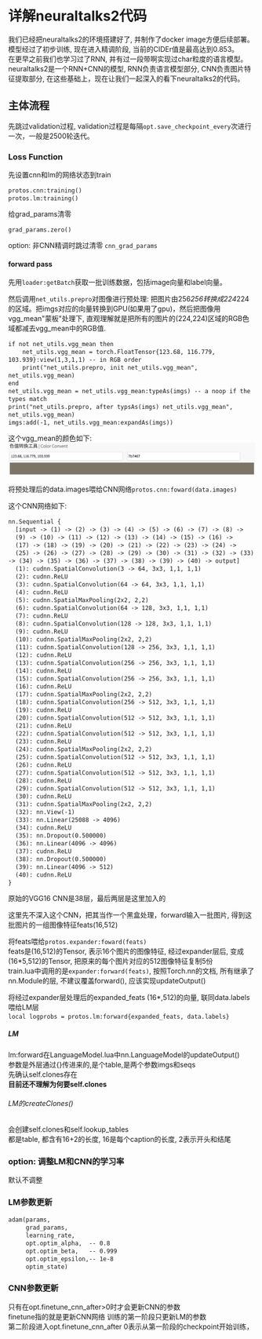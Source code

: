 # 详解neuraltalks2代码

我们已经把neuraltalks2的环境搭建好了, 并制作了docker image方便后续部署。模型经过了初步训练, 现在进入精调阶段, 当前的CIDEr值是最高达到0.853。  
在更早之前我们也学习过了RNN, 并有过一段带啊实现过char粒度的语言模型。  
neuraltalks2是一个RNN+CNN的模型, RNN负责语言模型部分, CNN负责图片特征提取部分, 在这些基础上，现在让我们一起深入的看下neuraltalks2的代码。

## 主体流程

先跳过validation过程, validation过程是每隔`opt.save_checkpoint_every`次进行一次，一般是2500轮迭代。

### Loss Function

先设置cnn和lm的网络状态到train
```
protos.cnn:training()
protos.lm:training()
```

给grad_params清零
```
grad_params.zero()
```

option: 非CNN精调时跳过清零 `cnn_grad_params`

#### forward pass

先用`loader:getBatch`获取一批训练数据，包括image向量和label向量。  

然后调用`net_utils.prepro`对图像进行预处理: 把图片由256*256转换成224*224的区域。把imgs对应的向量转换到GPU(如果用了gpu)，然后把图像用vgg_mean"蒙板"处理下, 直观理解就是把所有的图片的(224,224)区域的RGB色域都减去vgg_mean中的RGB值.

```
if not net_utils.vgg_mean then
    net_utils.vgg_mean = torch.FloatTensor{123.68, 116.779, 103.939}:view(1,3,1,1) -- in RGB order
    print("net_utils.prepro, init net_utils.vgg_mean", net_utils.vgg_mean)
end
net_utils.vgg_mean = net_utils.vgg_mean:typeAs(imgs) -- a noop if the types match
print("net_utils.prepro, after typsAs(imgs) net_utils.vgg_mean", net_utils.vgg_mean)
imgs:add(-1, net_utils.vgg_mean:expandAs(imgs))
```

这个vgg_mean的颜色如下:
![](9_vgg_mean.png)

将预处理后的data.images喂给CNN网络`protos.cnn:foward(data.images)`  

这个CNN网络如下:

```
nn.Sequential {
  [input -> (1) -> (2) -> (3) -> (4) -> (5) -> (6) -> (7) -> (8) ->
  (9) -> (10) -> (11) -> (12) -> (13) -> (14) -> (15) -> (16) ->
  (17) -> (18) -> (19) -> (20) -> (21) -> (22) -> (23) -> (24) ->
  (25) -> (26) -> (27) -> (28) -> (29) -> (30) -> (31) -> (32) -> (33) -> (34) -> (35) -> (36) -> (37) -> (38) -> (39) -> (40) -> output]
  (1): cudnn.SpatialConvolution(3 -> 64, 3x3, 1,1, 1,1)
  (2): cudnn.ReLU
  (3): cudnn.SpatialConvolution(64 -> 64, 3x3, 1,1, 1,1)
  (4): cudnn.ReLU
  (5): cudnn.SpatialMaxPooling(2x2, 2,2)
  (6): cudnn.SpatialConvolution(64 -> 128, 3x3, 1,1, 1,1)
  (7): cudnn.ReLU
  (8): cudnn.SpatialConvolution(128 -> 128, 3x3, 1,1, 1,1)
  (9): cudnn.ReLU
  (10): cudnn.SpatialMaxPooling(2x2, 2,2)
  (11): cudnn.SpatialConvolution(128 -> 256, 3x3, 1,1, 1,1)
  (12): cudnn.ReLU
  (13): cudnn.SpatialConvolution(256 -> 256, 3x3, 1,1, 1,1)
  (14): cudnn.ReLU
  (15): cudnn.SpatialConvolution(256 -> 256, 3x3, 1,1, 1,1)
  (16): cudnn.ReLU
  (17): cudnn.SpatialMaxPooling(2x2, 2,2)
  (18): cudnn.SpatialConvolution(256 -> 512, 3x3, 1,1, 1,1)
  (19): cudnn.ReLU
  (20): cudnn.SpatialConvolution(512 -> 512, 3x3, 1,1, 1,1)
  (21): cudnn.ReLU
  (22): cudnn.SpatialConvolution(512 -> 512, 3x3, 1,1, 1,1)
  (23): cudnn.ReLU
  (24): cudnn.SpatialMaxPooling(2x2, 2,2)
  (25): cudnn.SpatialConvolution(512 -> 512, 3x3, 1,1, 1,1)
  (26): cudnn.ReLU
  (27): cudnn.SpatialConvolution(512 -> 512, 3x3, 1,1, 1,1)
  (28): cudnn.ReLU
  (29): cudnn.SpatialConvolution(512 -> 512, 3x3, 1,1, 1,1)
  (30): cudnn.ReLU
  (31): cudnn.SpatialMaxPooling(2x2, 2,2)
  (32): nn.View(-1)
  (33): nn.Linear(25088 -> 4096)
  (34): cudnn.ReLU
  (35): nn.Dropout(0.500000)
  (36): nn.Linear(4096 -> 4096)
  (37): cudnn.ReLU
  (38): nn.Dropout(0.500000)
  (39): nn.Linear(4096 -> 512)
  (40): cudnn.ReLU
}
```

原始的VGG16 CNN是38层，最后两层是这里加入的  

这里先不深入这个CNN，把其当作一个黑盒处理，forward输入一批图片, 得到这批图片的一组图像特征feats(16,512)  

将feats喂给`protos.expander:foward(feats)`  
feats是(16,512)的Tensor, 表示16个图片的图像特征, 经过expander层后, 变成(16*5,512)的Tensor, 把原来的每个图片对应的512图像特征复制5份  
train.lua中调用的是`expander:forward(feats)`, 按照Torch.nn的文档, 所有继承了nn.Module的层, 不建议覆盖forward(), 应该实现updateOutput()

将经过expander层处理后的expanded_feats (16*,512)的向量, 联同data.labels喂给LM层  
`local logprobs = protos.lm:forward{expanded_feats, data.labels}`  

##### LM

lm:forward在LanguageModel.lua中nn.LanguageModel的updateOutput()  
参数是外层通过{}传进来的,是个table,是两个参数imgs和seqs  
先确认self.clones存在  
**目前还不理解为何要self.clones**

###### LM的createClones()
会创建self.clones和self.lookup_tables  
都是table, 都含有16+2的长度, 16是每个caption的长度, 2表示开头和结尾

### option: 调整LM和CNN的学习率

默认不调整

### LM参数更新

```
adam(params,
     grad_params,
     learning_rate,
     opt.optim_alpha,  -- 0.8
     opt.optim_beta,   -- 0.999
     opt.optim_epsilon,-- 1e-8
     optim_state)
```

### CNN参数更新

只有在opt.finetune_cnn_after>0时才会更新CNN的参数  
finetune指的就是更新CNN网络
训练的第一阶段只更新LM的参数  
第二阶段进入opt.finetune_cnn_after 0表示从第一阶段的checkpoint开始训练，
